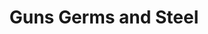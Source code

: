 ---
title: "Guns Germs and Steel"
bookCover: "/assets/book-covers/guns-germs-and-steel.jpg"
slug: "guns-germs-and-steel"
bookAuthor: "Jared Diamond"
rating: 7
done: false
tags: []
summary: false
detailedNotes: false
amazonLink: ""
amazonAffiliateLink: ""
---